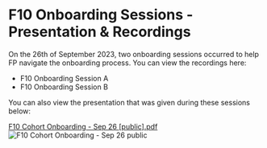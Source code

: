 # **F10 Onboarding Sessions - Presentation & Recordings**

On the 26th of September 2023, two onboarding sessions occurred to help FP navigate the onboarding process.  You can view the recordings here:

- F10 Onboarding Session A
- F10 Onboarding Session B

You can also view the presentation that was given during these sessions below:

[F10 Cohort Onboarding - Sep 26 [public].pdf](https://github.com/user-attachments/files/16414384/F10.Cohort.Onboarding.-.Sep.26.public.pdf)
![F10 Cohort Onboarding - Sep 26  public](https://github.com/user-attachments/assets/86e0d531-591f-4ba5-9386-b68fe03add6f)
